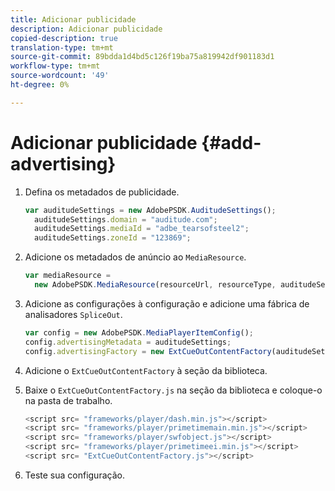 ```yaml
---
title: Adicionar publicidade
description: Adicionar publicidade
copied-description: true
translation-type: tm+mt
source-git-commit: 89bdda1d4bd5c126f19ba75a819942df901183d1
workflow-type: tm+mt
source-wordcount: '49'
ht-degree: 0%

---
```



# Adicionar publicidade {#add-advertising}

1. Defina os metadados de publicidade.

   ```js
   var auditudeSettings = new AdobePSDK.AuditudeSettings(); 
     auditudeSettings.domain = "auditude.com"; 
     auditudeSettings.mediaId = "adbe_tearsofsteel2"; 
     auditudeSettings.zoneId = "123869";
   ```

1. Adicione os metadados de anúncio ao `MediaResource`.

   ```js
   var mediaResource =  
     new AdobePSDK.MediaResource(resourceUrl, resourceType, auditudeSettings, false);
   ```

1. Adicione as configurações à configuração e adicione uma fábrica de analisadores `SpliceOut`.

   ```js
   var config = new AdobePSDK.MediaPlayerItemConfig(); 
   config.advertisingMetadata = auditudeSettings; 
   config.advertisingFactory = new ExtCueOutContentFactory(auditudeSettings);
   ```

1. Adicione o `ExtCueOutContentFactory` à seção da biblioteca.
1. Baixe o `ExtCueOutContentFactory.js` na seção da biblioteca e coloque-o na pasta de trabalho.

   ```js
   <script src= "frameworks/player/dash.min.js"></script> 
   <script src= "frameworks/player/primetimemain.min.js"></script> 
   <script src= "frameworks/player/swfobject.js"></script> 
   <script src= "frameworks/player/primetimeei.min.js"></script> 
   <script src= "ExtCueOutContentFactory.js"></script>
   ```

1. Teste sua configuração.
